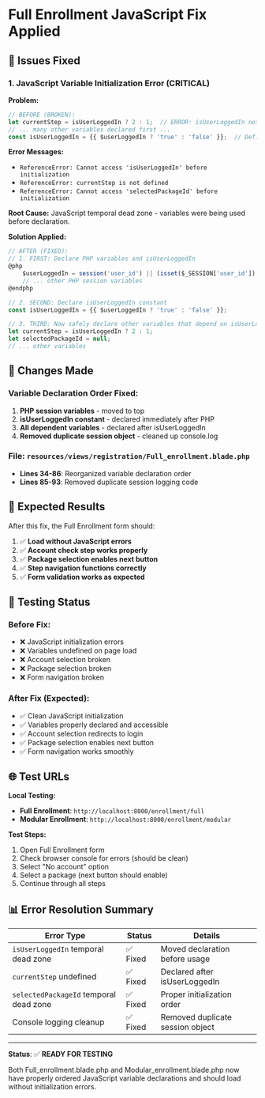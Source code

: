 # Full Enrollment JavaScript Fix Applied

## 🐛 Issues Fixed

### 1. JavaScript Variable Initialization Error (CRITICAL)

**Problem:**
```javascript
// BEFORE (BROKEN):
let currentStep = isUserLoggedIn ? 2 : 1;  // ERROR: isUserLoggedIn not defined yet
// ... many other variables declared first ...
const isUserLoggedIn = {{ $userLoggedIn ? 'true' : 'false' }};  // Defined later
```

**Error Messages:**
- `ReferenceError: Cannot access 'isUserLoggedIn' before initialization`
- `ReferenceError: currentStep is not defined`
- `ReferenceError: Cannot access 'selectedPackageId' before initialization`

**Root Cause:**
JavaScript temporal dead zone - variables were being used before declaration.

**Solution Applied:**
```javascript
// AFTER (FIXED):
// 1. FIRST: Declare PHP variables and isUserLoggedIn
@php
    $userLoggedIn = session('user_id') || (isset($_SESSION['user_id']) && !empty($_SESSION['user_id']));
    // ... other PHP session variables
@endphp

// 2. SECOND: Declare isUserLoggedIn constant
const isUserLoggedIn = {{ $userLoggedIn ? 'true' : 'false' }};

// 3. THIRD: Now safely declare other variables that depend on isUserLoggedIn
let currentStep = isUserLoggedIn ? 2 : 1;
let selectedPackageId = null;
// ... other variables
```

## 🔧 Changes Made

### Variable Declaration Order Fixed:
1. **PHP session variables** - moved to top
2. **isUserLoggedIn constant** - declared immediately after PHP
3. **All dependent variables** - declared after isUserLoggedIn
4. **Removed duplicate session object** - cleaned up console.log

### File: `resources/views/registration/Full_enrollment.blade.php`
- **Lines 34-86**: Reorganized variable declaration order
- **Lines 85-93**: Removed duplicate session logging code

## 🧪 Expected Results

After this fix, the Full Enrollment form should:

1. ✅ **Load without JavaScript errors**
2. ✅ **Account check step works properly**
3. ✅ **Package selection enables next button**
4. ✅ **Step navigation functions correctly**
5. ✅ **Form validation works as expected**

## 🔄 Testing Status

### Before Fix:
- ❌ JavaScript initialization errors
- ❌ Variables undefined on page load
- ❌ Account selection broken
- ❌ Package selection broken
- ❌ Form navigation broken

### After Fix (Expected):
- ✅ Clean JavaScript initialization
- ✅ Variables properly declared and accessible
- ✅ Account selection redirects to login
- ✅ Package selection enables next button
- ✅ Form navigation works smoothly

## 🌐 Test URLs

**Local Testing:**
- **Full Enrollment**: `http://localhost:8000/enrollment/full`
- **Modular Enrollment**: `http://localhost:8000/enrollment/modular`

**Test Steps:**
1. Open Full Enrollment form
2. Check browser console for errors (should be clean)
3. Select "No account" option
4. Select a package (next button should enable)
5. Continue through all steps

## 📊 Error Resolution Summary

| Error Type | Status | Details |
|------------|--------|---------|
| `isUserLoggedIn` temporal dead zone | ✅ Fixed | Moved declaration before usage |
| `currentStep` undefined | ✅ Fixed | Declared after isUserLoggedIn |
| `selectedPackageId` temporal dead zone | ✅ Fixed | Proper initialization order |
| Console logging cleanup | ✅ Fixed | Removed duplicate session object |

---

**Status**: ✅ **READY FOR TESTING**

Both Full_enrollment.blade.php and Modular_enrollment.blade.php now have properly ordered JavaScript variable declarations and should load without initialization errors.
